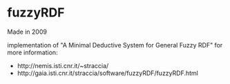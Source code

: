 fuzzyRDF
========

Made in 2009 

implementation of 
"A Minimal Deductive System for General Fuzzy RDF" 
for more information:
<ul>
<li>http://nemis.isti.cnr.it/~straccia/</li>
<li>http://gaia.isti.cnr.it/straccia/software/fuzzyRDF/fuzzyRDF.html</li>
</ul>
